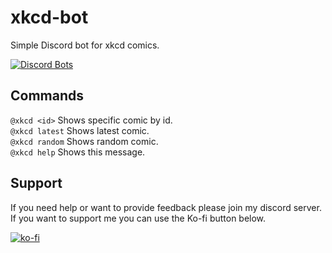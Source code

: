 # xkcd-bot
Simple Discord bot for xkcd comics.     

[![Discord Bots](https://discordbots.org/api/widget/685539272379727991.svg)](https://discordbots.org/bot/685539272379727991)


## Commands
`@xkcd <id>`       Shows specific comic by id.    
`@xkcd latest`     Shows latest comic.     
`@xkcd random`     Shows random comic.    
`@xkcd help`       Shows this message.    

## Support
If you need help or want to provide feedback please join my discord server.    
If you want to support me you can use the Ko-fi button below.

[![ko-fi](https://www.ko-fi.com/img/githubbutton_sm.svg)](https://ko-fi.com/A0A015HXK)
